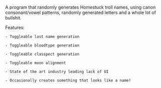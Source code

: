 A program that randomly generates Homestuck troll names, using canon consonant/vowel patterns, randomly generated letters and a whole lot of bullshit.

Features:
    
    - Toggleable last name generation
   
    - Toggleable bloodtype generation
    
    - Toggleable classpect generation
   
    - Toggleable moon alignment
   
    - State of the art industry leading lack of UI 
   
    - Occasionally creates something that looks like a name!
  
